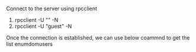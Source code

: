 
Connect to the server using rpcclient 

1) rpcclient -U "" -N <IP address>
2) rpcclient -U "guest" -N <IP address>

Once the connection is established, we can use below coammnd to get the list 
  enumdomusers
